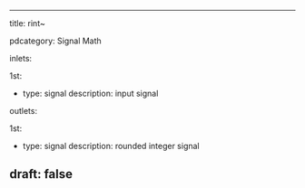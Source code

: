 --- 


title: rint~

pdcategory: Signal Math

inlets:

  1st:
  - type: signal
    description: input signal

outlets:

  1st:
  - type: signal
    description: rounded integer signal







draft: false
---